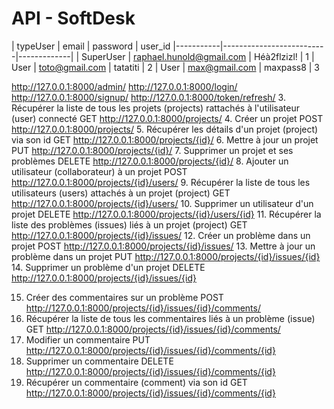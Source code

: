 # API - SoftDesk



| typeUser  | email                    | password    | user_id 
|-----------|--------------------------|-------------|
| SuperUser | raphael.hunold@gmail.com | Héà2flzizl! | 1
| User      | toto@gmail.com           | tatatiti    | 2
| User      | max@gmail.com            | maxpass8    | 3







http://127.0.0.1:8000/admin/
http://127.0.0.1:8000/login/
http://127.0.0.1:8000/signup/
http://127.0.0.1:8000/token/refresh/
3.	Récupérer la liste de tous les projets (projects) rattachés à l'utilisateur (user) connecté	GET	http://127.0.0.1:8000/projects/
4.	Créer un projet	POST	http://127.0.0.1:8000/projects/
5.	Récupérer les détails d'un projet (project) via son id	GET	http://127.0.0.1:8000/projects/{id}/
6.	Mettre à jour un projet	PUT	http://127.0.0.1:8000/projects/{id}/
7.	Supprimer un projet et ses problèmes	DELETE	http://127.0.0.1:8000/projects/{id}/
8.	Ajouter un utilisateur (collaborateur) à un projet	POST	http://127.0.0.1:8000/projects/{id}/users/
9.	Récupérer la liste de tous les utilisateurs (users) attachés à un projet (project)	GET	http://127.0.0.1:8000/projects/{id}/users/
10.	Supprimer un utilisateur d'un projet	DELETE		http://127.0.0.1:8000/projects/{id}/users/{id}
11.	Récupérer la liste des problèmes (issues) liés à un projet (project)	GET		http://127.0.0.1:8000/projects/{id}/issues/
12.	Créer un problème dans un projet	POST		http://127.0.0.1:8000/projects/{id}/issues/
13.	Mettre à jour un problème dans un projet	PUT		http://127.0.0.1:8000/projects/{id}/issues/{id}
14.	Supprimer un problème d'un projet	DELETE		http://127.0.0.1:8000/projects/{id}/issues/{id}

15.	Créer des commentaires sur un problème	POST		http://127.0.0.1:8000/projects/{id}/issues/{id}/comments/
16.	Récupérer la liste de tous les commentaires liés à un problème (issue)	GET		http://127.0.0.1:8000/projects/{id}/issues/{id}/comments/
17.	Modifier un commentaire	PUT		http://127.0.0.1:8000/projects/{id}/issues/{id}/comments/{id}
18.	Supprimer un commentaire	DELETE		http://127.0.0.1:8000/projects/{id}/issues/{id}/comments/{id}
19.	Récupérer un commentaire (comment) via son id	GET		http://127.0.0.1:8000/projects/{id}/issues/{id}/comments/{id}

